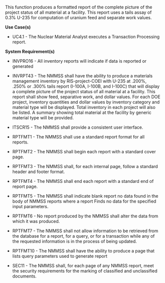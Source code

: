 This function produces a formatted report of the complete picture of the project status of all material at a facility. This report uses a tails assay of 0.3% U-235 for computation of uranium feed and separate work values.

**Use Case(s)**

- UC4.1 - The Nuclear Material Analyst executes a Transaction Processing report.

**System Requirement(s)**

- INVPRO16 - All inventory reports will indicate if data is reported or generated

- INVRPT43 - The NMMSS shall have the ability to produce a materials management inventory by RIS-project-COEI with U-235 at .200%, .250% or .300% tails report (I-100A, I-100B, and I-100C) that will display a complete picture of the project status of all material at a facility. This report shall show feed, separative work, and dollar values. For each DOE project, inventory quantities and dollar values by inventory category and material type will be displayed. Total inventory in each project will also be listed. A summary showing total material at the facility by generic material type will be provided.

- ITSCR15 - The NMMSS shall provide a consistent user interface.

- RPTFMT1 - The NMMSS shall use a standard report format for all reports.

- RPTFMT2 - The NMMSS shall begin each report with a standard cover page.

- RPTFMT3 - The NMMSS shall, for each internal page, follow a standard header and footer format.

- RPTFMT4 - The NMMSS shall end each report with a standard end of report page.

- RPTFMT5 - The NMMSS shall indicate blank report no data found in the body of NMMSS reports where a report Finds no data for the specified input parameters.

- RPTFMT6 - No report produced by the NMMSS shall alter the data from which it was produced.

- RPTFMT7 - The NMMSS shall not allow information to be retrieved from the database for a report, for a query, or for a transaction while any of the requested information is in the process of being updated.

- RPTFMT10 - The NMMSS shall have the ability to produce a page that lists query parameters used to generate report

- SEC11 - The NMMSS shall, for each page of any NMMSS report, meet the security requirements for the marking of classified and unclassified documents.
